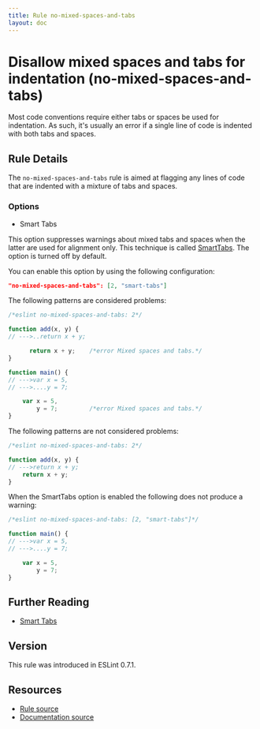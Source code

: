 ```yaml
---
title: Rule no-mixed-spaces-and-tabs
layout: doc
---
```

<!-- Note: No pull requests accepted for this file. See README.md in the root directory for details. -->
# Disallow mixed spaces and tabs for indentation (no-mixed-spaces-and-tabs)

Most code conventions require either tabs or spaces be used for indentation. As such, it's usually an error if a single line of code is indented with both tabs and spaces.

## Rule Details

The `no-mixed-spaces-and-tabs` rule is aimed at flagging any lines of code that are indented with a mixture of tabs and spaces.

### Options

* Smart Tabs

This option suppresses warnings about mixed tabs and spaces when the latter are used for alignment only. This technique is called [SmartTabs](http://www.emacswiki.org/emacs/SmartTabs). The option is turned off by default.

You can enable this option by using the following configuration:

```json
"no-mixed-spaces-and-tabs": [2, "smart-tabs"]
```

The following patterns are considered problems:

```js
/*eslint no-mixed-spaces-and-tabs: 2*/

function add(x, y) {
// --->..return x + y;

      return x + y;    /*error Mixed spaces and tabs.*/
}

function main() {
// --->var x = 5,
// --->....y = 7;

    var x = 5,
        y = 7;         /*error Mixed spaces and tabs.*/
}
```

The following patterns are not considered problems:

```js
/*eslint no-mixed-spaces-and-tabs: 2*/

function add(x, y) {
// --->return x + y;
    return x + y;
}
```

When the SmartTabs option is enabled the following does not produce a warning:

```js
/*eslint no-mixed-spaces-and-tabs: [2, "smart-tabs"]*/

function main() {
// --->var x = 5,
// --->....y = 7;

    var x = 5,
        y = 7;
}
```


## Further Reading

* [Smart Tabs](http://www.emacswiki.org/emacs/SmartTabs)

## Version

This rule was introduced in ESLint 0.7.1.

## Resources

* [Rule source](https://github.com/eslint/eslint/tree/master/lib/rules/no-mixed-spaces-and-tabs.js)
* [Documentation source](https://github.com/eslint/eslint/tree/master/docs/rules/no-mixed-spaces-and-tabs.md)
